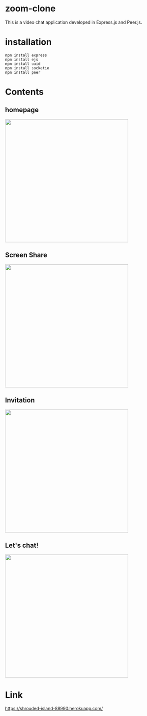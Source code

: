 # zoom-clone

This is a video chat application developed in Express.js and Peer.js.

# installation

    npm install express
    npm install ejs
    npm install uuid
    npm install socketio
    npm install peer

# Contents

## homepage

<img src = "https://user-images.githubusercontent.com/87059373/125036793-8c81c180-e0d2-11eb-9f9b-575e04290c6d.png" width="400px">

## Screen Share

<img src = "https://user-images.githubusercontent.com/87059373/125036975-c5219b00-e0d2-11eb-917d-e735b1514f2a.png" width="400px">

## Invitation

<img src = "https://user-images.githubusercontent.com/87059373/125037157-f306df80-e0d2-11eb-8fe1-5a6d2bc78c29.png" width="400px">

## Let's chat!

<img src = "https://user-images.githubusercontent.com/87059373/125037308-1e89ca00-e0d3-11eb-88e6-6dc57f0d4e82.jpg" width="400px">

# Link

https://shrouded-island-88990.herokuapp.com/
